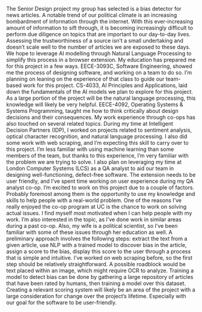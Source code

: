 The Senior Design project my group has selected is a bias detector for news articles. A notable trend of our political climate is an increasing bombardment of information through the internet. With this ever-increasing amount of information to sift through, it is becoming increasingly difficult to perform due diligence on topics that are important to our day-to-day lives. Assessing the trustworthiness of a source isn’t a small undertaking and doesn’t scale well to the number of articles we are exposed to these days. We hope to leverage AI modelling through Natural Language Processing to simplify this process in a browser extension.
My education has prepared me for this project in a few ways. EECE-3093C, Software Engineering, showed me the process of designing software, and working on a team to do so. I’m planning on leaning on the experience of that class to guide our team-based work for this project. CS-4033, AI Principles and Applications, laid down the fundamentals of the AI models we plan to explore for this project. As a large portion of the project will be the natural language processing, this knowledge will likely be very helpful. EECE-4092, Operating Systems & Systems Programming, taught me how to think critically about design decisions and their consequences. 
My work experience through co-ops has also touched on several related topics. During my time at Intelligent Decision Partners (IDP), I worked on projects related to sentiment analysis, optical character recognition, and natural language processing. I also did some work with web scraping, and I’m expecting this skill to carry over to this project. I’m less familiar with using machine learning than some members of the team, but thanks to this experience, I’m very familiar with the problem we are trying to solve. I also plan on leveraging my time at London Computer Systems (LCS) as a QA analyst to aid our team in designing well-functioning, defect-free software. The extension needs to be user friendly, and I’ve spent time working on user experience during my QA analyst co-op.
I’m excited to work on this project due to a couple of factors. Probably foremost among them is the opportunity to use my knowledge and skills to help people with a real-world problem. One of the reasons I’ve really enjoyed the co-op program at UC is the chance to work on solving actual issues. I find myself most motivated when I can help people with my work. I’m also interested in the topic, as I’ve done work in similar areas during a past co-op. Also, my wife is a political scientist, so I’ve been familiar with some of these issues through her education as well. 
A preliminary approach involves the following steps: extract the text from a given article, use NLP with a trained model to discover bias in the article, assign a score to the bias, display this score to the user through a process that is simple and intuitive. I’ve worked on web scraping before, so the first step should be relatively straightforward. A possible roadblock would be text placed within an image, which might require OCR to analyze. Training a model to detect bias can be done by gathering a large repository of articles that have been rated by humans, then training a model over this dataset. Creating a relevant scoring system will likely be an area of the project with a large consideration for change over the project’s lifetime. Especially with our goal for the software to be user-friendly.
